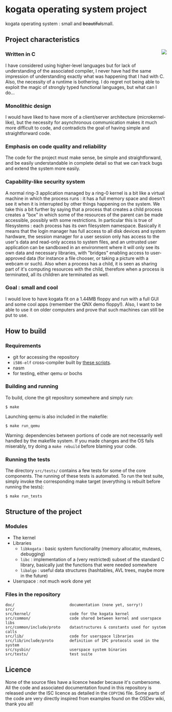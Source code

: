 # kogata operating system project

kogata operating system : small and <del>beautiful</del>small.

## Project characteristics

<img src="http://adnab.me/cgit/kogata.git/plain/res/kogata-logo.png" style="float: right" />

### Written in C

I have considered using higher-level languages but for lack of understanding of
the associated compiler, I never have had the same impression of understanding
exactly what was happening that I had with C. Also, the necessity of a runtime
is bothering. I do regret not being able to exploit the magic of strongly typed
functional languages, but what can I do...

### Monolithic design

I would have liked to have more of a client/server architecture
(microkernel-like), but the necessity for asynchronous communication makes it
much more difficult to code, and contradicts the goal of having simple and
straightforward code.

### Emphasis on code quality and reliability

The code for the project must make sense, be simple and straightforward, and be
easily understandable in complete detail so that we can track bugs and extend
the system more easily.

### Capability-like security system

A normal ring-3 application managed by a ring-0 kernel is a bit like a virtual
machine in which the process runs : it has a full memory space and doesn't see
it when it is interrupted by other things happening on the system. We take this
a bit further by saying that a process that creates a child process creates a
"box" in which some of the resources of the parent can be made accessible,
possibly with some restrictions. In particular this is true of filesystems :
each process has its own filesystem namespace. Basically it means that the
login manager has full access to all disk devices and system hardware, the
session manager for a user session only has access to the user's data and
read-only access to system files, and an untrusted user application can be
sandboxed in an environment where it will only see its own data and necessary
libraries, with "bridges" enabling access to user-approved data (for instance a
file chooser, or taking a picture with a webcam or such). Also when a process
has a child, it is seen as sharing part of it's computing resources with the
child, therefore when a process is terminated, all its children are terminated
as well.

### Goal : small and cool

I would love to have kogata fit on a 1.44MB floppy and run with a full GUI and
some cool apps (remember the QNX demo floppy!). Also, I want to be able to use
it on older computers and prove that such machines can still be put to use.

## How to build

### Requirements

* git for accessing the repository
* `i586-elf` cross-compiler built by [these scripts](http://adnab.me/cgit/cross-scripts.git/about/).
* nasm
* for testing, either qemu or bochs

### Building and running

To build, clone the git repository somewhere and simply run:

    $ make

Launching qemu is also included in the makefile:

	$ make run_qemu

Warning: dependencies between portions of code are not necessarily well handled
by the makefile system. If you made changes and the OS fails miserably, try
doing a `make rebuild` before blaming your code.

### Running the tests

The directory `src/tests/` contains a few tests for some of the core
components. The running of these tests is automated. To run the test suite,
simply invoke the corresponding make target (everything is rebuilt before
running the tests):

	$ make run_tests

## Structure of the project

### Modules

* The kernel
* Libraries
  * `libkogata` : basic system functionality (memory allocator, mutexes, debugging)
  * `libc` : implementation of a (very restricted) subset of the standard C library, basically just
    the functions that were needed somewhere
  * `libalgo` : useful data structures (hashtables, AVL trees, maybe more in the future)
* Userspace : not much work done yet

### Files in the repository

    doc/                        documentation (none yet, sorry!)
	src/
	src/kernel/                 code for the kogata kernel
	src/common/                 code shared between kernel and userspace libs
	src/common/include/proto    datastructures & constants used for system calls
	src/lib/                    code for userspace libraries
	src/lib/include/proto		definition of IPC protocols used in the system
	src/sysbin/                 userspace system binaries
	src/tests/                  test suite

## Licence

None of the source files have a licence header because it's cumbersome. All the
code and associated documentation found in this repository is released under
the ISC licence as detailed in the `COPYING` file. Some parts of the code are very
directly inspired from examples found on the OSDev wiki, thank you all!

